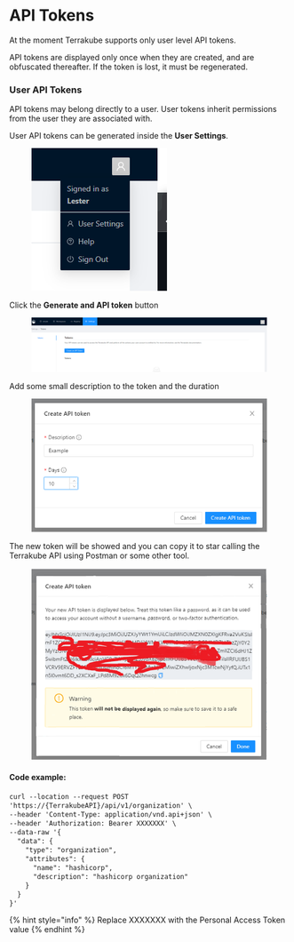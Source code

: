 # API Tokens

At the moment Terrakube supports only user level API tokens.&#x20;

API tokens are displayed only once when they are created, and are obfuscated thereafter. If the token is lost, it must be regenerated.

### User API Tokens <a href="#user-api-tokens" id="user-api-tokens"></a>

API tokens may belong directly to a user. User tokens inherit permissions from the user they are associated with.

User API tokens can be generated inside the **User Settings**.

<figure><img src="../../.gitbook/assets/image (1) (1) (1).png" alt=""><figcaption></figcaption></figure>

Click the **Generate and API token** button

<figure><img src="../../.gitbook/assets/image (1) (6).png" alt=""><figcaption></figcaption></figure>

Add some small description to the token and the duration

<figure><img src="../../.gitbook/assets/image (3) (1).png" alt=""><figcaption></figcaption></figure>

The new token will be showed and you can copy it to star calling the Terrakube API using Postman or some other tool.

<figure><img src="../../.gitbook/assets/image (25).png" alt=""><figcaption></figcaption></figure>

#### Code example:

```
curl --location --request POST 'https://{TerrakubeAPI}/api/v1/organization' \
--header 'Content-Type: application/vnd.api+json' \
--header 'Authorization: Bearer XXXXXXX' \
--data-raw '{
  "data": {
    "type": "organization",
    "attributes": {
      "name": "hashicorp",
      "description": "hashicorp organization"
    }
  }
}'
```

{% hint style="info" %}
Replace XXXXXXX with the Personal Access Token value
{% endhint %}
